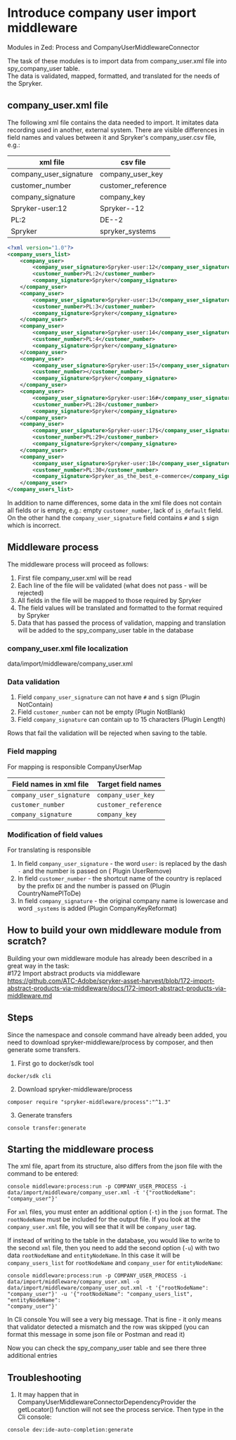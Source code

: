 # Introduce company user import middleware

Modules in Zed: Process and CompanyUserMiddlewareConnector

The task of these modules is to import data from company_user.xml file into spy_company_user table.<br>
The data is validated, mapped, formatted, and translated for the needs of the Spryker.

## company_user.xml file

The following xml file contains the data needed to import. It imitates data recording used in another, external system.
There are visible differences in field names and values between it and Spryker's company_user.csv file, e.g.:

 xml file               | csv file           
------------------------|--------------------
 company_user_signature | company_user_key   
 customer_number        | customer_reference 
 company_signature      | company_key        
 Spryker-user:12        | Spryker--12        
 PL:2                   | DE--2              
 Spryker                | spryker_systems    

```xml lines
<?xml version="1.0"?>
<company_users_list>
    <company_user>
        <company_user_signature>Spryker-user:12</company_user_signature>
        <customer_number>PL:2</customer_number>
        <company_signature>Spryker</company_signature>
    </company_user>
    <company_user>
        <company_user_signature>Spryker-user:13</company_user_signature>
        <customer_number>PL:3</customer_number>
        <company_signature>Spryker</company_signature>
    </company_user>
    <company_user>
        <company_user_signature>Spryker-user:14</company_user_signature>
        <customer_number>PL:4</customer_number>
        <company_signature>Spryker</company_signature>
    </company_user>
    <company_user>
        <company_user_signature>Spryker-user:15</company_user_signature>
        <customer_number></customer_number>
        <company_signature>Spryker</company_signature>
    </company_user>
    <company_user>
        <company_user_signature>Spryker-user:16#</company_user_signature>
        <customer_number>PL:28</customer_number>
        <company_signature>Spryker</company_signature>
    </company_user>
    <company_user>
        <company_user_signature>Spryker-user:17$</company_user_signature>
        <customer_number>PL:29</customer_number>
        <company_signature>Spryker</company_signature>
    </company_user>
    <company_user>
        <company_user_signature>Spryker-user:18</company_user_signature>
        <customer_number>PL:30</customer_number>
        <company_signature>Spryker_as_the_best_e-commerce</company_signature>
    </company_user>
</company_users_list>
```

In addition to name differences, some data in the xml file does not contain all fields or is empty, e.g.:
empty `customer_number`, lack of `is_default` field. On the other hand the `company_user_signature` field contains `#`
and `$` sign which is incorrect.

## Middleware process

The middleware process will proceed as follows:

1. First file company_user.xml will be read
2. Each line of the file will be validated (what does not pass - will be rejected)
3. All fields in the file will be mapped to those required by Spryker
4. The field values will be translated and formatted to the format required by Spryker
5. Data that has passed the process of validation, mapping and translation will be added to the spy_company_user table
   in
   the database

### company_user.xml file localization

data/import/middleware/company_user.xml

### Data validation

1. Field `company_user_signature` can not have `#` and `$` sign (Plugin NotContain)
2. Field `customer_number` can not be empty (Plugin NotBlank)
3. Field `company_signature` can contain up to 15 characters (Plugin Length)

Rows that fail the validation will be rejected when saving to the table.

### Field mapping

For mapping is responsible CompanyUserMap

 Field names in xml file  | Target field names   
--------------------------|----------------------
 `company_user_signature` | `company_user_key`   
 `customer_number`        | `customer_reference` 
 `company_signature`      | `company_key`        

### Modification of field values

For translating is responsible

1. In field `company_user_signature` - the word `user:` is replaced by the dash `-` and the number is passed
   on (
   Plugin UserRemove)
2. In field `customer_number` - the shortcut name of the country is replaced by the prefix `DE` and the number is passed
   on (Plugin
   CountryNamePlToDe)
3. In field `company_signature` - the original company name is lowercase and word `_systems` is added (Plugin
   CompanyKeyReformat)

## How to build your own middleware module from scratch?

Building your own middleware module has already been described in a great way in the task:<br>
#172 Import abstract products via middleware<br>
https://github.com/ATC-Adobe/spryker-asset-harvest/blob/172-import-abstract-products-via-middleware/docs/172-import-abstract-products-via-middleware.md

## Steps

Since the namespace and console command have already been added, you need to download spryker-middleware/process by
composer, and then generate some transfers.

1. First go to docker/sdk tool

```shell
docker/sdk cli
```

2. Download spryker-middleware/process

```shell
composer require "spryker-middleware/process":"^1.3"
```

3. Generate transfers

```shell
console transfer:generate
```

## Starting the middleware process

The xml file, apart from its structure, also differs from the json file with the command to be entered:

```shell
console middleware:process:run -p COMPANY_USER_PROCESS -i data/import/middleware/company_user.xml -t '{"rootNodeName": "company_user"}'
```

For `xml` files, you must enter an additional option (`-t`) in the `json` format. The `rootNodeName` must be included
for the output file. If you look at the `company_user.xml` file, you will see that it will be `company_user` tag. <br>

If instead of writing to the table in the database, you would like to write to the second `xml` file, then you need to
add the second option (`-u`) with two data `rootNodeName` and `entityNodeName`. In this case it will
be `company_users_list` for `rootNodeName` and `company_user` for `entityNodeName`:

```shell
console middleware:process:run -p COMPANY_USER_PROCESS -i data/import/middleware/company_user.xml -o data/import/middleware/company_user_out.xml -t '{"rootNodeName": "company_user"}' -u '{"rootNodeName": "company_users_list", "entityNodeName":
"company_user"}'
```

In Cli console You will see a very big message. That is fine - it only means that validator detected a mismatch and the
row was skipped (you can format this message in some json file or Postman and read it)

Now you can check the spy_company_user table and see there three additional entries

## Troubleshooting

1. It may happen that in CompanyUserMiddlewareConnectorDependencyProvider the getLocator() function will not see the
   process service. Then type in the Cli console:

```shell
console dev:ide-auto-completion:generate
```
